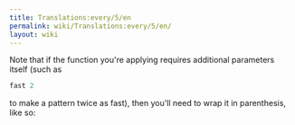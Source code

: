 ```yaml
---
title: Translations:every/5/en
permalink: wiki/Translations:every/5/en/
layout: wiki
---
```


Note that if the function you're applying requires additional parameters
itself (such as

``` haskell
fast 2
```

to make a pattern twice as fast), then you'll need to wrap it in
parenthesis, like so:
